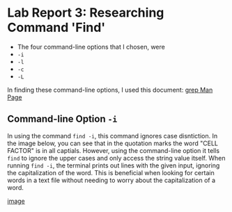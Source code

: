 # Lab Report 3: Researching Command 'Find'
* The four command-line options that I chosen, were
* `-i`
* `-l`
* `-c`
* `-L`

In finding these command-line options, I used this document: [grep Man Page](https://ss64.com/osx/grep.html)
## Command-line Option `-i`

In using the command `find -i`, this command ignores case disntiction. In the image below, you can see that in the quotation marks the word "CELL FACTOR" is in all captials. However, using the command-line option it tells `find` to ignore the upper cases and only access the string value itself. When running `find -i`, the terminal prints out lines with the given input, ignoring the capitalization of the word. This is beneficial when looking for certain words in a text file without needing to worry about the capitalization of a word.

[image](-i.png)
